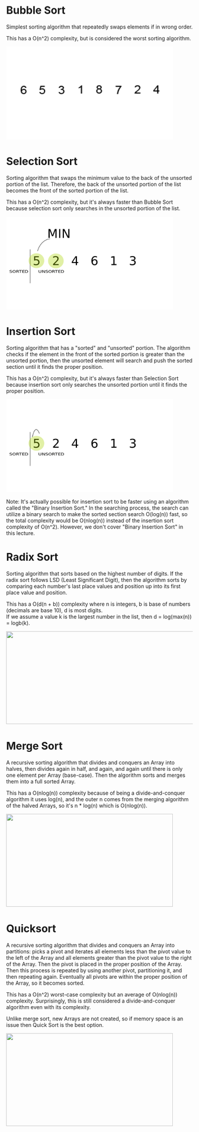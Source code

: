 # Bubble Sort
Simplest sorting algorithm that repeatedly swaps elements if in wrong order.  

This has a O(n^2) complexity, but is considered the worst sorting algorithm.  

<img src="images/bubblesort.gif" width="450" height="250" />

# Selection Sort
Sorting algorithm that swaps the minimum value to the back of the unsorted portion of the list. Therefore, the back of the unsorted portion of the list becomes the front of the sorted portion of the list.  

This has a O(n^2) complexity, but it's always faster than Bubble Sort because selection sort only searches in the unsorted portion of the list.  

<img src="images/selectionsort.gif" width="450" height="250" />

# Insertion Sort
Sorting algorithm that has a "sorted" and "unsorted" portion. The algorithm checks if the element in the front of the sorted portion is greater than the unsorted portion, then the unsorted element will search and push the sorted section until it finds the proper position.

This has a O(n^2) complexity, but it's always faster than Selection Sort because insertion sort only searches the unsorted portion until it finds the proper position.  

<img src="images/insertionsort.gif" width="450" height="250" />

Note: It's actually possible for insertion sort to be faster using an algorithm called the "Binary Insertion Sort." In the searching process, the search can utilize a binary search to make the sorted section search O(log(n)) fast, so the total complexity would be O(nlog(n)) instead of the insertion sort complexity of O(n^2). However, we don't cover "Binary Insertion Sort" in this lecture.  

# Radix Sort
Sorting algorithm that sorts based on the highest number of digits. If the radix sort follows LSD (Least Significant Digit), then the algorithm sorts by comparing each number's last place values and position up into its first place value and position.  

This has a O(d(n + b)) complexity where n is integers, b is base of numbers (decimals are base 10), d is most digits.  
If we assume a value k is the largest number in the list, then d = log(max(n)) = logb(k).  

<img src="/references/Java/DS and Algos/src/sort/images/radixsort.png" width="650" height="250" />

# Merge Sort
A recursive sorting algorithm that divides and conquers an Array into halves, then divides again in half, and again, and again until there is only one element per Array (base-case). Then the algorithm sorts and merges them into a full sorted Array.  

This has a O(nlog(n)) complexity because of being a divide-and-conquer algorithm it uses log(n), and the outer n comes from the merging algorithm of the halved Arrays, so it's n * log(n) which is O(nlog(n)).  

<img src="/references/Java/DS and Algos/src/sort/images/mergesort.gif" width="450" height="250" />

# Quicksort
A recursive sorting algorithm that divides and conquers an Array into partitions: picks a pivot and iterates all elements less than the pivot value to the left of the Array and all elements greater than the pivot value to the right of the Array. Then the pivot is placed in the proper position of the Array. Then this process is repeated by using another pivot, partitioning it, and then repeating again. Eventually all pivots are within the proper position of the Array, so it becomes sorted.  

This has a O(n^2) worst-case complexity but an average of O(nlog(n)) complexity. Surprisingly, this is still considered a divide-and-conquer algorithm even with its complexity.  

Unlike merge sort, new Arrays are not created, so if memory space is an issue then Quick Sort is the best option.  

<img src="/references/Java/DS and Algos/src/sort/images/quicksort.gif" width="450" height="250" />
